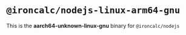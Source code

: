 # `@ironcalc/nodejs-linux-arm64-gnu`

This is the **aarch64-unknown-linux-gnu** binary for `@ironcalc/nodejs`
